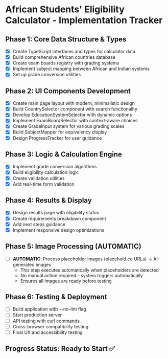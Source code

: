 # African Students' Eligibility Calculator - Implementation Tracker

## Phase 1: Core Data Structure & Types
- [x] Create TypeScript interfaces and types for calculator data
- [x] Build comprehensive African countries database
- [x] Create exam boards registry with grading systems
- [x] Implement subject mapping between African and Indian systems
- [x] Set up grade conversion utilities

## Phase 2: UI Components Development
- [x] Create main page layout with modern, minimalistic design
- [x] Build CountrySelector component with search functionality
- [x] Develop EducationSystemSelector with dynamic options
- [x] Implement ExamBoardSelector with context-aware choices
- [x] Create GradeInput system for various grading scales
- [x] Build SubjectMapper for equivalency display
- [x] Design ProgressTracker for user guidance

## Phase 3: Logic & Calculation Engine
- [x] Implement grade conversion algorithms
- [x] Build eligibility calculation logic
- [x] Create validation utilities
- [x] Add real-time form validation

## Phase 4: Results & Display
- [x] Design results page with eligibility status
- [x] Create requirements breakdown component
- [x] Add next steps guidance
- [x] Implement responsive design optimizations

## Phase 5: Image Processing (AUTOMATIC)
- [ ] **AUTOMATIC**: Process placeholder images (placehold.co URLs) → AI-generated images
  - This step executes automatically when placeholders are detected
  - No manual action required - system triggers automatically
  - Ensures all images are ready before testing

## Phase 6: Testing & Deployment
- [ ] Build application with --no-lint flag
- [ ] Start production server
- [ ] API testing with curl commands
- [ ] Cross-browser compatibility testing
- [ ] Final UX and accessibility testing

## Progress Status: Ready to Start ✅